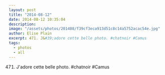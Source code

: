 ```yaml
---
layout: post
title: "2014-08-12"
date: 2014-08-12 10:35:04
description: 
image: "/assets/photos/201408/f39cf3eca913d51c8c14a5752acac54e.jpg"
author: Elise Plain
excerpt: 471. J&#39;adore cette belle photo. #chatnoir #Camus
tags: 
  - photos
  - all
---
```


471. J&#39;adore cette belle photo. #chatnoir #Camus
<p></p>
